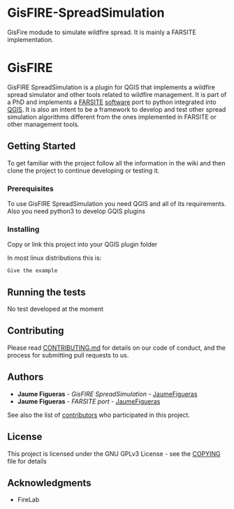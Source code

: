 # GisFIRE-SpreadSimulation
GisFire modude to simulate wildfire spread. It is mainly a FARSITE implementation.

# GisFIRE

GisFIRE SpreadSimulation is a plugin for QGIS that implements a wildfire spread
simulator and other tools related to wildfire management. It is part of a PhD
and implements a [FARSITE](https://www.firelab.org/project/farsite)
[software](https://github.com/firelab/farsite) port to python integrated into
[QGIS](https://qgis.org/en/site/). It is also an intent to be a framework to
develop and test other spread simulation algorithms different from the ones
implemented in FARSITE or other management tools.

## Getting Started

To get familiar with the project follow all the information in the wiki and then
clone the project to continue developing or testing it.

### Prerequisites

To use GisFIRE SpreadSimulation you need QGIS and all of its requirements. Also
you need python3 to develop GQIS plugins

### Installing

Copy or link this project into your QGIS plugin folder

In most linux distributions this is:
```
Give the example
```

## Running the tests

No test developed at the moment

## Contributing

Please read [CONTRIBUTING.md](CONTRIBUTING.md) for details on our code of
conduct, and the process for submitting pull requests to us.

## Authors

* **Jaume Figueras** - *GisFIRE SpreadSimulation* - [JaumeFigueras](https://github.com/JaumeFigueras)
* **Jaume Figueras** - *FARSITE port* - [JaumeFigueras](https://github.com/JaumeFigueras)

See also the list of [contributors](https://github.com/JaumeFigueras/GisFIRE/contributors)
who participated in this project.

## License

This project is licensed under the GNU GPLv3 License - see the [COPYING](COPYING)
file for details

## Acknowledgments

* FireLab
